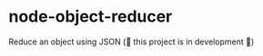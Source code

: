 # node-object-reducer
Reduce an object using JSON (:construction: this project is in development :construction:)
